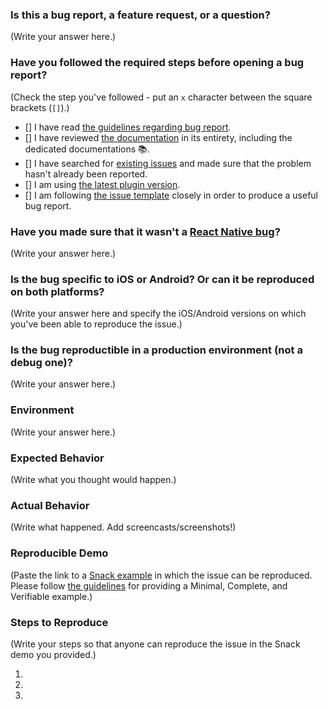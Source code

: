 <!--
  MAKE SURE TO READ AND FOLLOW THIS TEMPLATE CLOSELY OR YOUR ISSUE WILL BE CLOSED WITHOUT NOTICE
-->

### Is this a bug report, a feature request, or a question?

(Write your answer here.)

<!--
  If you answered "Bug report":

    We expect you to produce a high-quality bug report since putting care into your report helps us fix the issue faster.
    For bug reports, it is REQUIRED to fill the rest of this template, or the issue will be closed.

  If you answered "Feature request" or "Question":

    Make sure to describe as precisely as possible the feature you'd like to see implemented or the question you'd like to see answered.
    When relevant, provide visual examples (screenshots, screencasts, diagrams...).
    You can ignore the next steps as long as you've made sure that your description is as clear, thorough and illustrated as possible.
-->

### Have you followed the required steps before opening a bug report?

(Check the step you've followed - put an `x` character between the square brackets (`[]`).)

- [] I have read [the guidelines regarding bug report](https://github.com/meliorence/react-native-snap-carousel/blob/master/CONTRIBUTING.md).
- [] I have reviewed [the documentation](https://github.com/meliorence/react-native-snap-carousel/blob/master/README.md) in its entirety, including the dedicated documentations :books:.
- [] I have searched for [existing issues](https://github.com/meliorence/react-native-snap-carousel/issues) and made sure that the problem hasn't already been reported.
- [] I am using [the latest plugin version](https://github.com/meliorence/react-native-snap-carousel/releases).
- [] I am following [the issue template](https://raw.githubusercontent.com/meliorence/react-native-snap-carousel/master/ISSUE_TEMPLATE.md) closely in order to produce a useful bug report.

<!--
  Please DO NOT go futher if you've not followed ALL of the above steps.
  Failing to do so will result in your issue getting closed without warning.
-->

### Have you made sure that it wasn't a [React Native bug](https://github.com/meliorence/react-native-snap-carousel/issues?utf8=%E2%9C%93&q=is%3Aissue+label%3A%22react-native+bug%22+)?

(Write your answer here.)

<!--
  Steps you should take:

    1. Take a look at plugin's issues that are [labelled `react-native bug`](https://github.com/meliorence/react-native-snap-carousel/issues?utf8=%E2%9C%93&q=is%3Aissue+label%3A%22react-native+bug%22+)

    2. Search [React Native issues](https://github.com/facebook/react-native/issues)

    3. Read the following sections of the doc again: ["Known issues"](https://github.com/meliorence/react-native-snap-carousel/blob/master/doc/KNOWN_ISSUES.md), ["Important note regarding Android"](https://github.com/meliorence/react-native-snap-carousel#important-note-regarding-android), and ["Custom interpolations caveats"](https://github.com/meliorence/react-native-snap-carousel/blob/master/doc/CUSTOM_INTERPOLATIONS.md#caveats).
 -->

### Is the bug specific to iOS or Android? Or can it be reproduced on both platforms?

(Write your answer here and specify the iOS/Android versions on which you've been able to reproduce the issue.)

### Is the bug reproductible in a production environment (not a debug one)?

(Write your answer here.)

<!--
  If you haven't been able to reproduce the bug in production mode, it probably has to do with React Native's limitations (see ["Known issues"](https://github.com/meliorence/react-native-snap-carousel/blob/master/doc/KNOWN_ISSUES.md)). Chances are we won't be able to do anything about it.
-->

### Environment

<!--
  Provide information about your current environment. At the very least, it should include the following:

  Environment:
    React: 16.0.0-beta.5
    React native: 0.49.2
    react-native-snap-carousel: 3.3.4

  Target Platform:
    Android (6.0)
    iOS (10.3)
-->

(Write your answer here.)

### Expected Behavior

<!--
  How did you expect your project to behave?
  It’s fine if you’re not sure your understanding is correct.
  Just write down what you thought would happen.
-->

(Write what you thought would happen.)

### Actual Behavior

<!--
  Did something go wrong?
  Is something broken, or not behaving as you expected?
  Describe this section in detail, and attach screencasts (or screenshots) if possible.
  Don't just say "it doesn't work"!
-->

(Write what happened. Add screencasts/screenshots!)

### Reproducible Demo

(Paste the link to a [Snack example](https://snack.expo.io/) in which the issue can be reproduced. Please follow [the guidelines](https://stackoverflow.com/help/mcve) for providing a Minimal, Complete, and Verifiable example.)

<!--
  This step is MANDATORY:

    * It shows that you value and respect the time of the people that are willing to help you; no one wishes to waste his spare time trying to recreate someone else's problem.
    * Issues without reproducible demos have an extremely low priority and will probably be closed without notice.
    * You might figure out the issues yourself as you work on extracting it.
-->

### Steps to Reproduce

<!--
  How would you describe your issue to someone who doesn’t know you or your project?
  Write a sequence of steps that anybody can repeat to see the issue.
  Be specific! If the bug cannot be reproduced, your issue will be closed.
-->

(Write your steps so that anyone can reproduce the issue in the Snack demo you provided.)

1.
2.
3.

<!--
  Thanks for helping us help you!
-->
